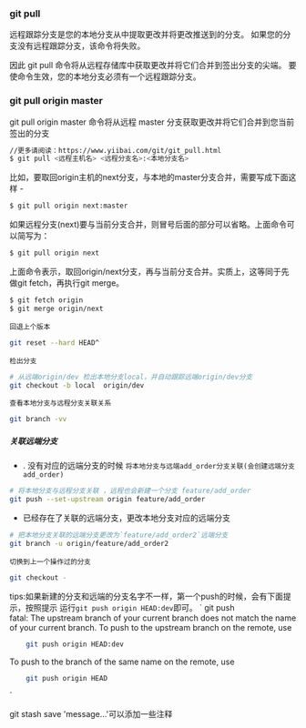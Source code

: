 ### git pull
远程跟踪分支是您的本地分支从中提取更改并将更改推送到的分支。 如果您的分支没有远程跟踪分支，该命令将失败。

因此 git pull 命令将从远程存储库中获取更改并将它们合并到签出分支的尖端。 要使命令生效，您的本地分支必须有一个远程跟踪分支。

### git pull origin master
 git pull origin master 命令将从远程 master 分支获取更改并将它们合并到您当前签出的分支


```bash
//更多请阅读：https://www.yiibai.com/git/git_pull.html
$ git pull <远程主机名> <远程分支名>:<本地分支名>

```

比如，要取回origin主机的next分支，与本地的master分支合并，需要写成下面这样 -
```bash
$ git pull origin next:master
```

如果远程分支(next)要与当前分支合并，则冒号后面的部分可以省略。上面命令可以简写为：
```bash
$ git pull origin next
```
上面命令表示，取回origin/next分支，再与当前分支合并。实质上，这等同于先做git fetch，再执行git merge。

```bash
$ git fetch origin
$ git merge origin/next
```

`回退上个版本`
```bash
git reset --hard HEAD^ 
```

`检出分支`
```bash
# 从远端origin/dev 检出本地分支local，并自动跟踪远端origin/dev分支
git checkout -b local  origin/dev 
```

`查看本地分支与远程分支关联关系`
```bash
git branch -vv
```

##### 关联远端分支
- . 没有对应的远端分支的时候
`将本地分支与远端add_order分支关联(会创建远端分支add_order)`
```bash
# 将本地分支与远程分支关联 ，远程也会新建一个分支 feature/add_order
git push --set-upstream origin feature/add_order 
```
- 已经存在了关联的远端分支，更改本地分支对应的远端分支
```bash
# 把本地分支关联的远端分支更改为`feature/add_order2`远端分支
git branch -u origin/feature/add_order2
```


`切换到上一个操作过的分支`
```bash
git checkout -
```

tips:如果新建的分支和远端的分支名字不一样，第一个push的时候，会有下面提示，按照提示
运行`git push origin HEAD:dev`即可。
`
git  push                          
fatal: The upstream branch of your current branch does not match
the name of your current branch.  To push to the upstream branch
on the remote, use
```bash
    git push origin HEAD:dev
```

To push to the branch of the same name on the remote, use
```bash
    git push origin HEAD
```
`


git stash save 'message...'可以添加一些注释

